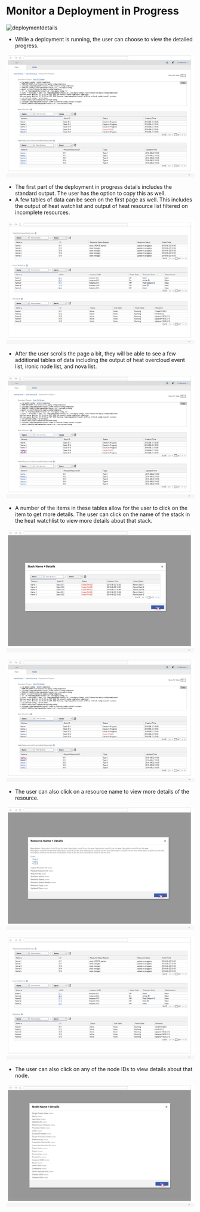 # Monitor a Deployment in Progress
![deploymentdetails](img/2017-8-17-TripleO-UI_Edge-Cases.png)
- While a deployment is running, the user can choose to view the detailed progress.

![deploymentinprogress1](img/2017-8-17-TripleO-UI_Edge-Cases66.png)
- The first part of the deployment in progress details includes the standard output. The user has the option to copy this as well.
- A few tables of data can be seen on the first page as well. This includes the output of heat watchlist and output of heat resource list filtered on incomplete resources.

![deploymentinprogress2](img/2017-8-17-TripleO-UI_Edge-Cases67.png)
- After the user scrolls the page a bit, they will be able to see a few additional tables of data including the output of heat overcloud event list, ironic node list, and nova list.

![deploymentinprogress3](img/2017-8-17-TripleO-UI_Edge-Cases68.png)
- A number of the items in these tables allow for the user to click on the item to get more details. The user can click on the name of the stack in the heat watchlist to view more details about that stack.

![deploymentinprogress4](img/2017-8-17-TripleO-UI_Edge-Cases69.png)

![deploymentinprogress5](img/2017-8-17-TripleO-UI_Edge-Cases70.png)
- The user can also click on a resource name to view more details of the resource.

![deploymentinprogress6](img/2017-8-17-TripleO-UI_Edge-Cases71.png)

![deploymentinprogress7](img/2017-8-17-TripleO-UI_Edge-Cases72.png)
- The user can also click on any of the node IDs to view details about that node.

![deploymentinprogress8](img/2017-8-17-TripleO-UI_Edge-Cases73.png)
